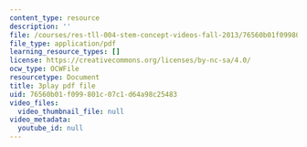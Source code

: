 ```yaml
---
content_type: resource
description: ''
file: /courses/res-tll-004-stem-concept-videos-fall-2013/76560b01f099801c07c1d64a98c25483_zRslv221V9c.pdf
file_type: application/pdf
learning_resource_types: []
license: https://creativecommons.org/licenses/by-nc-sa/4.0/
ocw_type: OCWFile
resourcetype: Document
title: 3play pdf file
uid: 76560b01-f099-801c-07c1-d64a98c25483
video_files:
  video_thumbnail_file: null
video_metadata:
  youtube_id: null
---
```

